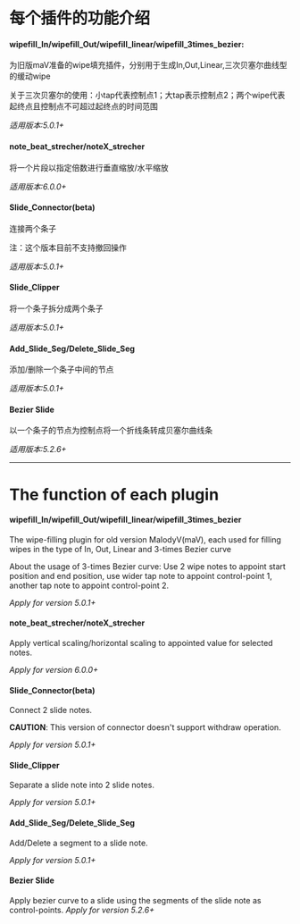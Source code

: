 # 每个插件的功能介绍

#### wipefill_In/wipefill_Out/wipefill_linear/wipefill_3times_bezier:

为旧版maV准备的wipe填充插件，分别用于生成In,Out,Linear,三次贝塞尔曲线型的缓动wipe

关于三次贝塞尔的使用：小tap代表控制点1；大tap表示控制点2；两个wipe代表起终点且控制点不可超过起终点的时间范围

_适用版本:5.0.1+_

#### note_beat_strecher/noteX_strecher

将一个片段以指定倍数进行垂直缩放/水平缩放

_适用版本:6.0.0+_

#### Slide_Connector(beta)

连接两个条子

注：这个版本目前不支持撤回操作

_适用版本:5.0.1+_

#### Slide_Clipper

将一个条子拆分成两个条子

_适用版本:5.0.1+_

#### Add_Slide_Seg/Delete_Slide_Seg

添加/删除一个条子中间的节点

_适用版本:5.0.1+_

#### Bezier Slide

以一个条子的节点为控制点将一个折线条转成贝塞尔曲线条

_适用版本:5.2.6+_

---

# The function of each plugin

#### wipefill_In/wipefill_Out/wipefill_linear/wipefill_3times_bezier
The wipe-filling plugin for old version MalodyV(maV), each used for filling wipes in the type of In, Out, Linear and 3-times Bezier curve

About the usage of 3-times Bezier curve:
Use 2 wipe notes to appoint start position and end position, use wider tap note to appoint control-point 1, another tap note to appoint control-point 2.

_Apply for version 5.0.1+_

#### note_beat_strecher/noteX_strecher
Apply vertical scaling/horizontal scaling to appointed value for selected notes.

_Apply for version 6.0.0+_
#### Slide_Connector(beta)
Connect 2 slide notes.

<strong>CAUTION</strong>: This version of connector doesn't support withdraw operation.

_Apply for version 5.0.1+_
#### Slide_Clipper
Separate a slide note into 2 slide notes.

_Apply for version 5.0.1+_
#### Add_Slide_Seg/Delete_Slide_Seg
Add/Delete a segment to a slide note.

_Apply for version 5.0.1+_
#### Bezier Slide
Apply bezier curve to a slide using the segments of the slide note as control-points.
_Apply for version 5.2.6+_